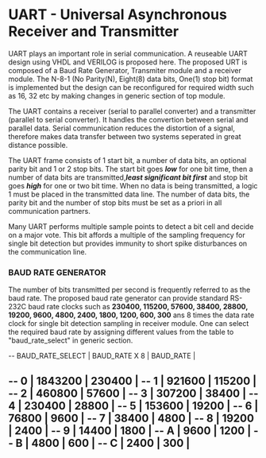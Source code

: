 # UART - Universal Asynchronous Receiver and Transmitter

UART plays an important role in serial communication. A reuseable UART design using VHDL and VERILOG is proposed here. The proposed URT is composed of a Baud Rate Generator, Transmiter module and a receiver module. The N-8-1 (No Parity(N), Eight(8) data bits, One(1) stop bit) format is implemented but the design can be reconfigured for required width such as 16, 32 etc by making changes in generic section of top module.

The UART contains a receiver (serial to parallel converter) and a transmitter (parallel to serial converter). It handles the convertion between serial and parallel data. Serial communication reduces the distortion of a signal, therefore makes data transfer between two systems seperated in great distance possible. 

The UART frame consists of 1 start bit, a number of data bits, an optional parity bit and 1 or 2 stop bits. The start bit goes **_low_** for one bit time, then a number of data bits are transmitted,**_least significant bit first_** and stop bit goes **_high_** for one or two bit time. When no data is being transmitted, a logic 1 must be placed in the transmitted data line. The number of data bits, the parity bit and the number of stop bits must be set as a priori in all communication partners.  

Many UART performs multiple sample points to detect a bit cell and decide on a major vote. This bit affords a multiple of the sampling frequency for single bit detection but provides immunity to short spike disturbances on the communication line.

### BAUD RATE GENERATOR

The number of bits transmitted per second is frequently referred to as the baud rate. The proposed baud rate generator can provide standard RS-232C baud rate clocks such as **230400, 115200, 57600, 38400, 28800, 19200, 9600, 4800, 2400, 1800, 1200, 600, 300** ans 8 times the data rate clock for single bit detection sampling in receiver module. One can select the required baud rate by assigning different values from the table to "baud_rate_select" in generic section.


-- BAUD_RATE_SELECT  |  BAUD_RATE X 8  |  BAUD_RATE  |

--     0             |    1843200      |   230400    |
--     1             |    921600       |   115200    |
--     2             |    460800       |   57600     |
--     3             |    307200       |   38400     |
--     4             |    230400       |   28800     |
--     5             |    153600       |   19200     |
--     6             |    76800        |   9600      |
--     7             |    38400        |   4800      |
--     8             |    19200        |   2400      |
--     9             |    14400        |   1800      |
--     A             |    9600         |   1200      |
--     B             |    4800         |   600       |
--     C             |    2400         |   300       |
------------------------------------------------------




